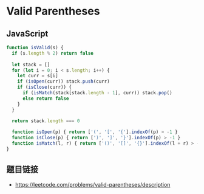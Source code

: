 # Valid Parentheses

## JavaScript
```javascript
function isValid(s) {
  if (s.length % 2) return false
  
  let stack = []
  for (let i = 0; i < s.length; i++) {
    let curr = s[i]
    if (isOpen(curr)) stack.push(curr)
    if (isClose(curr)) {
      if (isMatch(stack[stack.length - 1], curr)) stack.pop()
      else return false
    }
  }
  
  return stack.length === 0

  function isOpen(p) { return ['(', '[', '{'].indexOf(p) > -1 }
  function isClose(p) { return [')', ']', '}'].indexOf(p) > -1 }
  function isMatch(l, r) { return ['()', '[]', '{}'].indexOf(l + r) > -1 }
}
```

## 题目链接
* https://leetcode.com/problems/valid-parentheses/description
